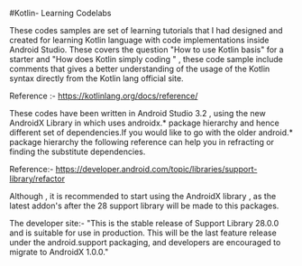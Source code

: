 #Kotlin- Learning Codelabs

These codes samples are set of learning tutorials that I had designed and created for learning Kotlin language with code implementations inside Android Studio.
These covers the question "How to use Kotlin basis" for a starter and "How does Kotlin simply coding " , these code sample include comments that gives a better understanding of the usage of the Kotlin syntax directly from the Kotlin lang official site.

Reference :- https://kotlinlang.org/docs/reference/

These codes have been written in Android Studio 3.2 , using the new AndroidX Library in which uses androidx.* package hierarchy and hence different set of dependencies.If you would like to go with the older android.* package hierarchy the following reference can help you in refracting or finding the substitute dependencies.

Reference:- https://developer.android.com/topic/libraries/support-library/refactor

Although , it is recommended to start using the AndroidX library , as the latest addon's after the 28 support library will be made to this packages. 

The developer site:- "This is the stable release of Support Library 28.0.0 and is suitable for use in production. This will be the last feature release under the android.support packaging, and developers are encouraged to migrate to AndroidX 1.0.0."

